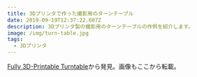 ```yaml
---
title: 3Dプリンタで作った撮影用のターンテーブル
date: 2019-09-19T12:37:22.607Z
description: 3Dプリンタ製の撮影用のターンテーブルの作例を紹介します。
image: /img/turn-table.jpg
tags:
  - 3Dプリンタ
---
```

[Fully 3D-Printable Turntable](https://www.hackster.io/bribro12/fully-3d-printable-turntable-e7a08d)から発見。画像もここから転載。

